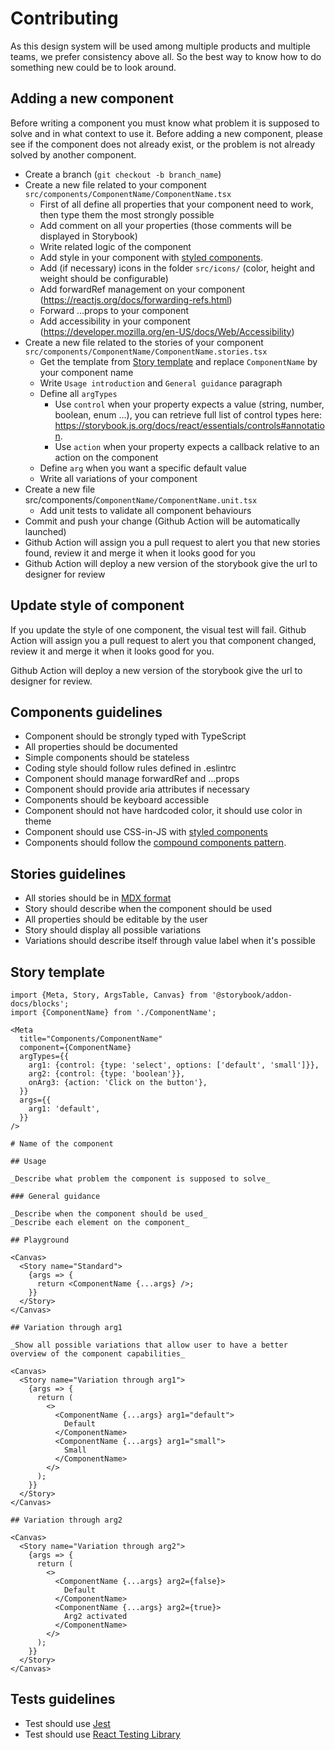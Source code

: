 # Contributing

As this design system will be used among multiple products and multiple teams, we prefer consistency above all. So the best way to know how to do something new could be to look around.

## Adding a new component

Before writing a component you must know what problem it is supposed to solve and in what context to use it.
Before adding a new component, please see if the component does not already exist, or the problem is not already solved by another component.

- Create a branch (`git checkout -b branch_name`)
- Create a new file related to your component `src/components/ComponentName/ComponentName.tsx`
  - First of all define all properties that your component need to work, then type them the most strongly possible
  - Add comment on all your properties (those comments will be displayed in Storybook)
  - Write related logic of the component
  - Add style in your component with [styled components](https://styled-components.com/docs).
  - Add (if necessary) icons in the folder `src/icons/` (color, height and weight should be configurable)
  - Add forwardRef management on your component (https://reactjs.org/docs/forwarding-refs.html)
  - Forward ...props to your component
  - Add accessibility in your component (https://developer.mozilla.org/en-US/docs/Web/Accessibility)
- Create a new file related to the stories of your component `src/components/ComponentName/ComponentName.stories.tsx`
  - Get the template from [Story template](#story-template) and replace `ComponentName` by your component name
  - Write `Usage introduction` and `General guidance` paragraph
  - Define all `argTypes`
    - Use `control` when your property expects a value (string, number, boolean, enum ...), you can retrieve full list of control types here: https://storybook.js.org/docs/react/essentials/controls#annotation.
    - Use `action` when your property expects a callback relative to an action on the component
  - Define `arg` when you want a specific default value
  - Write all variations of your component
- Create a new file src/components/`ComponentName/ComponentName.unit.tsx`
  - Add unit tests to validate all component behaviours
- Commit and push your change (Github Action will be automatically launched)
- Github Action will assign you a pull request to alert you that new stories found, review it and merge it when it looks good for you
- Github Action will deploy a new version of the storybook give the url to designer for review

## Update style of component

If you update the style of one component, the visual test will fail. Github Action will assign you a pull request to alert you that component changed, review it and merge it when it looks good for you.

Github Action will deploy a new version of the storybook give the url to designer for review.

## Components guidelines

- Component should be strongly typed with TypeScript
- All properties should be documented
- Simple components should be stateless
- Coding style should follow rules defined in .eslintrc
- Component should manage forwardRef and ...props
- Component should provide aria attributes if necessary
- Components should be keyboard accessible
- Component should not have hardcoded color, it should use color in theme
- Component should use CSS-in-JS with [styled components](https://styled-components.com/docs)
- Components should follow the [compound components pattern](https://www.youtube.com/watch?v=hEGg-3pIHlE).

## Stories guidelines

- All stories should be in [MDX format](https://mdxjs.com/)
- Story should describe when the component should be used
- All properties should be editable by the user
- Story should display all possible variations
- Variations should describe itself through value label when it's possible

## Story template

```mdx
import {Meta, Story, ArgsTable, Canvas} from '@storybook/addon-docs/blocks';
import {ComponentName} from './ComponentName';

<Meta
  title="Components/ComponentName"
  component={ComponentName}
  argTypes={{
    arg1: {control: {type: 'select', options: ['default', 'small']}},
    arg2: {control: {type: 'boolean'}},
    onArg3: {action: 'Click on the button'},
  }}
  args={{
    arg1: 'default',
  }}
/>

# Name of the component

## Usage

_Describe what problem the component is supposed to solve_

### General guidance

_Describe when the component should be used_
_Describe each element on the component_

## Playground

<Canvas>
  <Story name="Standard">
    {args => {
      return <ComponentName {...args} />;
    }}
  </Story>
</Canvas>

## Variation through arg1

_Show all possible variations that allow user to have a better overview of the component capabilities_

<Canvas>
  <Story name="Variation through arg1">
    {args => {
      return (
        <>
          <ComponentName {...args} arg1="default">
            Default
          </ComponentName>
          <ComponentName {...args} arg1="small">
            Small
          </ComponentName>
        </>
      );
    }}
  </Story>
</Canvas>

## Variation through arg2

<Canvas>
  <Story name="Variation through arg2">
    {args => {
      return (
        <>
          <ComponentName {...args} arg2={false}>
            Default
          </ComponentName>
          <ComponentName {...args} arg2={true}>
            Arg2 activated
          </ComponentName>
        </>
      );
    }}
  </Story>
</Canvas>
```

## Tests guidelines

- Test should use [Jest](https://jestjs.io/docs/en/getting-started)
- Test should use [React Testing Library](https://testing-library.com/docs/react-testing-library/intro)
